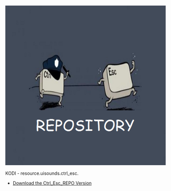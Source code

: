 ![GUI Sounds](icon.png)

KODI - resource.uisounds.ctrl_esc.



* [Download the Ctrl_Esc_REPO Version](https://bit.ly/3kfxB7l)




